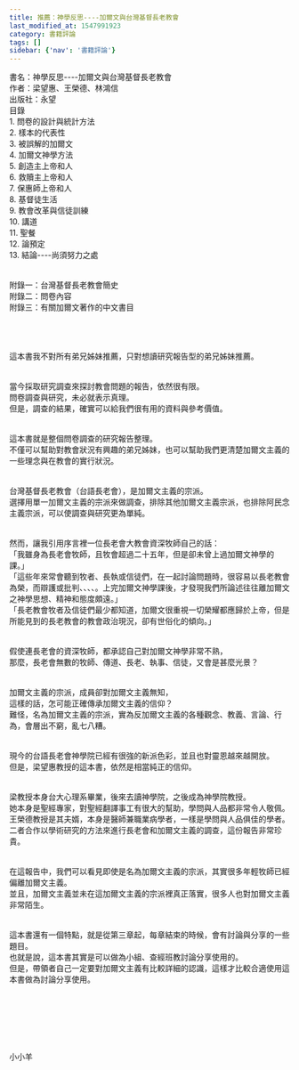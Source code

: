 ```yaml
---
title: 推薦：神學反思----加爾文與台灣基督長老教會
last_modified_at: 1547991923
category: 書籍評論
tags: []
sidebar: {'nav': '書籍評論'}
---
```


<p>書名：神學反思----加爾文與台灣基督長老教會<br/>作者：梁望惠、王榮德、林鴻信<br/>出版社：永望<br/><!--more-->目錄<br/>1.	問卷的設計與統計方法<br/>2.	樣本的代表性<br/>3.	被誤解的加爾文<br/>4.	加爾文神學方法<br/>5.	創造主上帝和人<br/>6.	救贖主上帝和人<br/>7.	保惠師上帝和人<br/>8.	基督徒生活<br/>9.	教會改革與信徒訓練<br/>10.	講道<br/>11.	聖餐<br/>12.	論預定<br/>13.	結論----尚須努力之處<br/><br/><br/>附錄一：台灣基督長老教會簡史<br/>附錄二：問卷內容<br/>附錄三：有關加爾文著作的中文書目<br/><br/><br/><br/><br/>這本書我不對所有弟兄姊妹推薦，只對想讀研究報告型的弟兄姊妹推薦。<br/><br/><br/>當今採取研究調查來探討教會問題的報告，依然很有限。<br/>問卷調查與研究，未必就表示真理。<br/>但是，調查的結果，確實可以給我們很有用的資料與參考價值。<br/><br/><br/>這本書就是整個問卷調查的研究報告整理。<br/>不僅可以幫助對教會狀況有興趣的弟兄姊妹，也可以幫助我們更清楚加爾文主義的一些理念與在教會的實行狀況。<br/><br/><br/>台灣基督長老教會（台語長老會），是加爾文主義的宗派。<br/>選擇用單一加爾文主義的宗派來做調查，排除其他加爾文主義宗派，也排除阿民念主義宗派，可以使調查與研究更為單純。<br/><br/><br/>然而，讓我引用序言裡一位長老會大教會資深牧師自己的話：<br/>「我雖身為長老會牧師，且牧會超過二十五年，但是卻未曾上過加爾文神學的課。」<br/>「這些年來常會聽到牧者、長執或信徒們，在一起討論問題時，很容易以長老教會為榮，而辯護或批判、、、、。上完加爾文神學課後，才發現我們所論述往往離加爾文之神學思想、精神和態度頗遠。」<br/>「長老教會牧者及信徒們最少都知道，加爾文很重視一切榮耀都應歸於上帝，但是所能見到的長老教會的教會政治現況，卻有世俗化的傾向。」<br/><br/><br/>假使連長老會的資深牧師，都承認自己對加爾文神學非常不熟，<br/>那麼，長老會無數的牧師、傳道、長老、執事、信徒，又會是甚麼光景？<br/><br/><br/>加爾文主義的宗派，成員卻對加爾文主義無知，<br/>這樣的話，怎可能正確傳承加爾文主義的信仰？<br/>難怪，名為加爾文主義的宗派，實為反加爾文主義的各種觀念、教義、言論、行為，會層出不窮，亂七八糟。<br/><br/><br/>現今的台語長老會神學院已經有很強的新派色彩，並且也對靈恩越來越開放。<br/>但是，梁望惠教授的這本書，依然是相當純正的信仰。<br/><br/><br/>梁教授本身台大心理系畢業，後來去讀神學院，之後成為神學院教授。<br/>她本身是聖經專家，對聖經翻譯事工有很大的幫助，學問與人品都非常令人敬佩。<br/>王榮德教授是其夫婿，本身是醫師兼職業病學者，一樣是學問與人品俱佳的學者。<br/>二者合作以學術研究的方法來進行長老會和加爾文主義的調查，這份報告非常珍貴。<br/><br/><br/>在這報告中，我們可以看見即使是名為加爾文主義的宗派，其實很多年輕牧師已經偏離加爾文主義。<br/>並且，加爾文主義並未在這加爾文主義的宗派裡真正落實，很多人也對加爾文主義非常陌生。<br/><br/><br/>這本書還有一個特點，就是從第三章起，每章結束的時候，會有討論與分享的一些題目。<br/>也就是說，這本書其實是可以做為小組、查經班教討論分享使用的。<br/>但是，帶領者自己一定要對加爾文主義有比較詳細的認識，這樣才比較合適使用這本書做為討論分享使用。<br/><br/><br/><br/><br/><br/><br/><br/>小小羊<br/><br/><br/><br/><br/><br/>
</p>